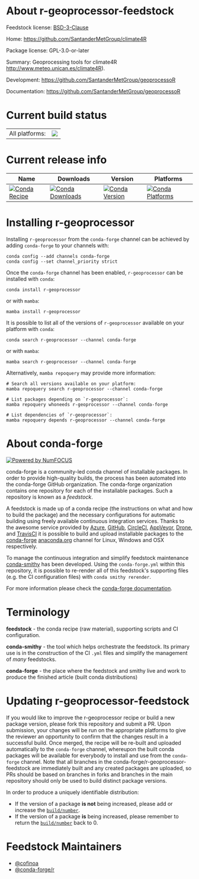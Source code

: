 About r-geoprocessor-feedstock
==============================

Feedstock license: [BSD-3-Clause](https://github.com/conda-forge/r-geoprocessor-feedstock/blob/main/LICENSE.txt)

Home: https://github.com/SantanderMetGroup/climate4R

Package license: GPL-3.0-or-later

Summary: Geoprocessing tools for climate4R <http://www.meteo.unican.es/climate4R>).

Development: https://github.com/SantanderMetGroup/geoprocessoR

Documentation: https://github.com/SantanderMetGroup/geoprocessoR

Current build status
====================


<table><tr><td>All platforms:</td>
    <td>
      <a href="https://dev.azure.com/conda-forge/feedstock-builds/_build/latest?definitionId=16239&branchName=main">
        <img src="https://dev.azure.com/conda-forge/feedstock-builds/_apis/build/status/r-geoprocessor-feedstock?branchName=main">
      </a>
    </td>
  </tr>
</table>

Current release info
====================

| Name | Downloads | Version | Platforms |
| --- | --- | --- | --- |
| [![Conda Recipe](https://img.shields.io/badge/recipe-r--geoprocessor-green.svg)](https://anaconda.org/conda-forge/r-geoprocessor) | [![Conda Downloads](https://img.shields.io/conda/dn/conda-forge/r-geoprocessor.svg)](https://anaconda.org/conda-forge/r-geoprocessor) | [![Conda Version](https://img.shields.io/conda/vn/conda-forge/r-geoprocessor.svg)](https://anaconda.org/conda-forge/r-geoprocessor) | [![Conda Platforms](https://img.shields.io/conda/pn/conda-forge/r-geoprocessor.svg)](https://anaconda.org/conda-forge/r-geoprocessor) |

Installing r-geoprocessor
=========================

Installing `r-geoprocessor` from the `conda-forge` channel can be achieved by adding `conda-forge` to your channels with:

```
conda config --add channels conda-forge
conda config --set channel_priority strict
```

Once the `conda-forge` channel has been enabled, `r-geoprocessor` can be installed with `conda`:

```
conda install r-geoprocessor
```

or with `mamba`:

```
mamba install r-geoprocessor
```

It is possible to list all of the versions of `r-geoprocessor` available on your platform with `conda`:

```
conda search r-geoprocessor --channel conda-forge
```

or with `mamba`:

```
mamba search r-geoprocessor --channel conda-forge
```

Alternatively, `mamba repoquery` may provide more information:

```
# Search all versions available on your platform:
mamba repoquery search r-geoprocessor --channel conda-forge

# List packages depending on `r-geoprocessor`:
mamba repoquery whoneeds r-geoprocessor --channel conda-forge

# List dependencies of `r-geoprocessor`:
mamba repoquery depends r-geoprocessor --channel conda-forge
```


About conda-forge
=================

[![Powered by
NumFOCUS](https://img.shields.io/badge/powered%20by-NumFOCUS-orange.svg?style=flat&colorA=E1523D&colorB=007D8A)](https://numfocus.org)

conda-forge is a community-led conda channel of installable packages.
In order to provide high-quality builds, the process has been automated into the
conda-forge GitHub organization. The conda-forge organization contains one repository
for each of the installable packages. Such a repository is known as a *feedstock*.

A feedstock is made up of a conda recipe (the instructions on what and how to build
the package) and the necessary configurations for automatic building using freely
available continuous integration services. Thanks to the awesome service provided by
[Azure](https://azure.microsoft.com/en-us/services/devops/), [GitHub](https://github.com/),
[CircleCI](https://circleci.com/), [AppVeyor](https://www.appveyor.com/),
[Drone](https://cloud.drone.io/welcome), and [TravisCI](https://travis-ci.com/)
it is possible to build and upload installable packages to the
[conda-forge](https://anaconda.org/conda-forge) [anaconda.org](https://anaconda.org/)
channel for Linux, Windows and OSX respectively.

To manage the continuous integration and simplify feedstock maintenance
[conda-smithy](https://github.com/conda-forge/conda-smithy) has been developed.
Using the ``conda-forge.yml`` within this repository, it is possible to re-render all of
this feedstock's supporting files (e.g. the CI configuration files) with ``conda smithy rerender``.

For more information please check the [conda-forge documentation](https://conda-forge.org/docs/).

Terminology
===========

**feedstock** - the conda recipe (raw material), supporting scripts and CI configuration.

**conda-smithy** - the tool which helps orchestrate the feedstock.
                   Its primary use is in the construction of the CI ``.yml`` files
                   and simplify the management of *many* feedstocks.

**conda-forge** - the place where the feedstock and smithy live and work to
                  produce the finished article (built conda distributions)


Updating r-geoprocessor-feedstock
=================================

If you would like to improve the r-geoprocessor recipe or build a new
package version, please fork this repository and submit a PR. Upon submission,
your changes will be run on the appropriate platforms to give the reviewer an
opportunity to confirm that the changes result in a successful build. Once
merged, the recipe will be re-built and uploaded automatically to the
`conda-forge` channel, whereupon the built conda packages will be available for
everybody to install and use from the `conda-forge` channel.
Note that all branches in the conda-forge/r-geoprocessor-feedstock are
immediately built and any created packages are uploaded, so PRs should be based
on branches in forks and branches in the main repository should only be used to
build distinct package versions.

In order to produce a uniquely identifiable distribution:
 * If the version of a package **is not** being increased, please add or increase
   the [``build/number``](https://docs.conda.io/projects/conda-build/en/latest/resources/define-metadata.html#build-number-and-string).
 * If the version of a package **is** being increased, please remember to return
   the [``build/number``](https://docs.conda.io/projects/conda-build/en/latest/resources/define-metadata.html#build-number-and-string)
   back to 0.

Feedstock Maintainers
=====================

* [@cofinoa](https://github.com/cofinoa/)
* [@conda-forge/r](https://github.com/orgs/conda-forge/teams/r/)

